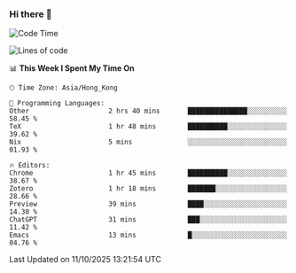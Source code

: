 ### Hi there 👋

<!--
**nicehiro/nicehiro** is a ✨ _special_ ✨ repository because its `README.md` (this file) appears on your GitHub profile.

Here are some ideas to get you started:

- 🔭 I’m currently working on ...
- 🌱 I’m currently learning ...
- 👯 I’m looking to collaborate on ...
- 🤔 I’m looking for help with ...
- 💬 Ask me about ...
- 📫 How to reach me: ...
- 😄 Pronouns: ...
- ⚡ Fun fact: ...
-->

<!--START_SECTION:waka-->
![Code Time](http://img.shields.io/badge/Code%20Time-1%2C128%20hrs%2021%20mins-blue)

![Lines of code](https://img.shields.io/badge/From%20Hello%20World%20I%27ve%20Written-1.9%20million%20lines%20of%20code-blue)

📊 **This Week I Spent My Time On** 

```text
🕑︎ Time Zone: Asia/Hong_Kong

💬 Programming Languages: 
Other                    2 hrs 40 mins       ███████████████░░░░░░░░░░   58.45 % 
TeX                      1 hr 48 mins        ██████████░░░░░░░░░░░░░░░   39.62 % 
Nix                      5 mins              ░░░░░░░░░░░░░░░░░░░░░░░░░   01.93 % 

🔥 Editors: 
Chrome                   1 hr 45 mins        ██████████░░░░░░░░░░░░░░░   38.67 % 
Zotero                   1 hr 18 mins        ███████░░░░░░░░░░░░░░░░░░   28.66 % 
Preview                  39 mins             ████░░░░░░░░░░░░░░░░░░░░░   14.30 % 
ChatGPT                  31 mins             ███░░░░░░░░░░░░░░░░░░░░░░   11.42 % 
Emacs                    13 mins             █░░░░░░░░░░░░░░░░░░░░░░░░   04.76 % 
```


 Last Updated on 11/10/2025 13:21:54 UTC
<!--END_SECTION:waka-->
